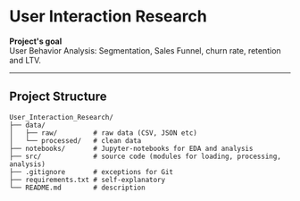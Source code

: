 # User Interaction Research

**Project's goal**  
User Behavior Analysis: Segmentation, Sales Funnel, churn rate, retention and LTV.

---

## Project Structure

```text
User_Interaction_Research/
├── data/
│   ├── raw/         # raw data (CSV, JSON etc)
│   └── processed/   # clean data
├── notebooks/       # Jupyter-notebooks for EDA and analysis
├── src/             # source code (modules for loading, processing, analysis)
├── .gitignore       # exceptions for Git
├── requirements.txt # self-explanatory
└── README.md        # description
